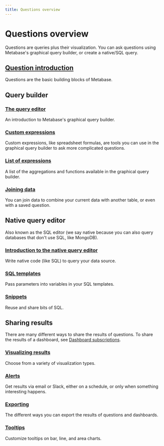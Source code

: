 ```yaml
---
title: Questions overview
---
```


# Questions overview

Questions are queries plus their visualization. You can ask questions using Metabase's graphical query builder, or create a native/SQL query.

## [Question introduction](./introduction.md)

Questions are the basic building blocks of Metabase.

## Query builder

### [The query editor](./query-builder/editor.md)

An introduction to Metabase's graphical query builder.

### [Custom expressions](./query-builder/expressions.md)

Custom expressions, like spreadsheet formulas, are tools you can use in the graphical query builder to ask more complicated questions.

### [List of expressions](./query-builder/expressions-list.md)

A list of the aggregations and functions available in the graphical query builder.

### [Joining data](./query-builder/join.md)

You can join data to combine your current data with another table, or even with a saved question.

## Native query editor

Also known as the SQL editor (we say native because you can also query databases that don't use SQL, like MongoDB).

### [Introduction to the native query editor](./native-editor/writing-sql.md)

Write native code (like SQL) to query your data source.

### [SQL templates](./native-editor/sql-parameters.md)

Pass parameters into variables in your SQL templates.

### [Snippets](./native-editor/sql-snippets.md)

Reuse and share bits of SQL.

## Sharing results

There are many different ways to share the results of questions. To share the results of a dashboard, see [Dashboard subscriptions](../dashboards/subscriptions.md).

### [Visualizing results](./visualizations/visualizing-results.md)

Choose from a variety of visualization types.

### [Alerts](./alerts.md)

Get results via email or Slack, either on a schedule, or only when something interesting happens.

### [Exporting](./exporting-results.md)

The different ways you can export the results of questions and dashboards.

### [Tooltips](./visualizations/tooltips.md)

Customize tooltips on bar, line, and area charts.
